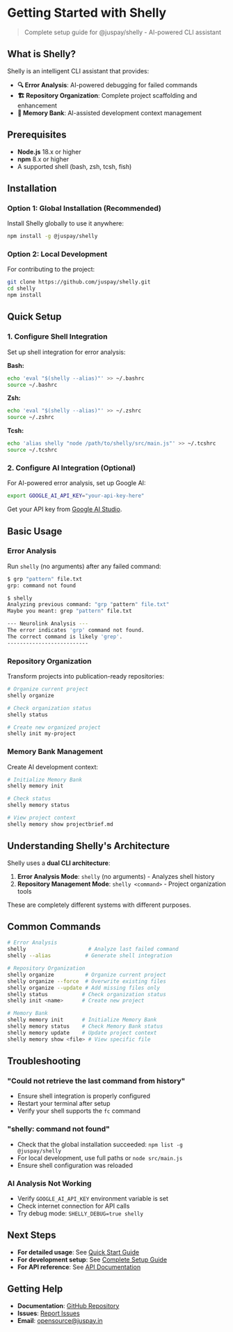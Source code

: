 # Getting Started with Shelly

> Complete setup guide for @juspay/shelly - AI-powered CLI assistant

## What is Shelly?

Shelly is an intelligent CLI assistant that provides:
- **🔍 Error Analysis**: AI-powered debugging for failed commands
- **🏗️ Repository Organization**: Complete project scaffolding and enhancement
- **🧠 Memory Bank**: AI-assisted development context management

## Prerequisites

- **Node.js** 18.x or higher
- **npm** 8.x or higher
- A supported shell (bash, zsh, tcsh, fish)

## Installation

### Option 1: Global Installation (Recommended)

Install Shelly globally to use it anywhere:

```bash
npm install -g @juspay/shelly
```

### Option 2: Local Development

For contributing to the project:

```bash
git clone https://github.com/juspay/shelly.git
cd shelly
npm install
```

## Quick Setup

### 1. Configure Shell Integration

Set up shell integration for error analysis:

**Bash:**
```bash
echo 'eval "$(shelly --alias)"' >> ~/.bashrc
source ~/.bashrc
```

**Zsh:**
```bash
echo 'eval "$(shelly --alias)"' >> ~/.zshrc
source ~/.zshrc
```

**Tcsh:**
```bash
echo 'alias shelly "node /path/to/shelly/src/main.js"' >> ~/.tcshrc
source ~/.tcshrc
```

### 2. Configure AI Integration (Optional)

For AI-powered error analysis, set up Google AI:

```bash
export GOOGLE_AI_API_KEY="your-api-key-here"
```

Get your API key from [Google AI Studio](https://aistudio.google.com/app/apikey).

## Basic Usage

### Error Analysis

Run `shelly` (no arguments) after any failed command:

```bash
$ grp "pattern" file.txt
grp: command not found

$ shelly
Analyzing previous command: "grp "pattern" file.txt"
Maybe you meant: grep "pattern" file.txt

--- Neurolink Analysis ---
The error indicates 'grp' command not found.
The correct command is likely 'grep'.
--------------------------
```

### Repository Organization

Transform projects into publication-ready repositories:

```bash
# Organize current project
shelly organize

# Check organization status
shelly status

# Create new organized project
shelly init my-project
```

### Memory Bank Management

Create AI development context:

```bash
# Initialize Memory Bank
shelly memory init

# Check status
shelly memory status

# View project context
shelly memory show projectbrief.md
```

## Understanding Shelly's Architecture

Shelly uses a **dual CLI architecture**:

1. **Error Analysis Mode**: `shelly` (no arguments) - Analyzes shell history
2. **Repository Management Mode**: `shelly <command>` - Project organization tools

These are completely different systems with different purposes.

## Common Commands

```bash
# Error Analysis
shelly                    # Analyze last failed command
shelly --alias           # Generate shell integration

# Repository Organization
shelly organize          # Organize current project
shelly organize --force  # Overwrite existing files
shelly organize --update # Add missing files only
shelly status           # Check organization status
shelly init <name>      # Create new project

# Memory Bank
shelly memory init      # Initialize Memory Bank
shelly memory status    # Check Memory Bank status
shelly memory update    # Update project context
shelly memory show <file> # View specific file
```

## Troubleshooting

### "Could not retrieve the last command from history"

- Ensure shell integration is properly configured
- Restart your terminal after setup
- Verify your shell supports the `fc` command

### "shelly: command not found"

- Check that the global installation succeeded: `npm list -g @juspay/shelly`
- For local development, use full paths or `node src/main.js`
- Ensure shell configuration was reloaded

### AI Analysis Not Working

- Verify `GOOGLE_AI_API_KEY` environment variable is set
- Check internet connection for API calls
- Try debug mode: `SHELLY_DEBUG=true shelly`

## Next Steps

- **For detailed usage**: See [Quick Start Guide](QUICK_START.md)
- **For development setup**: See [Complete Setup Guide](SETUP.md)
- **For API reference**: See [API Documentation](API.md)

## Getting Help

- **Documentation**: [GitHub Repository](https://github.com/juspay/shelly)
- **Issues**: [Report Issues](https://github.com/juspay/shelly/issues)
- **Email**: opensource@juspay.in
